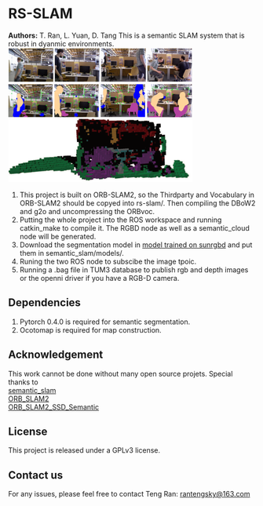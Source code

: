 # RS-SLAM
**Authors:** T. Ran, L. Yuan, D. Tang 
This is a semantic SLAM system that is robust in dyanmic environments.
<img src="https://github.com/rantengsky/RS-SLAM/blob/master/semantic_slam/pics/introduction-a.png" width="375">
<img src="https://github.com/rantengsky/RS-SLAM/blob/master/semantic_slam/pics/introduction-b.png" width="375">
<img src="https://github.com/rantengsky/RS-SLAM/blob/master/semantic_slam/pics/introduction-c.png" width="375">
1. This project is built on ORB-SLAM2, so the Thirdparty and Vocabulary in ORB-SLAM2 should be copyed into rs-slam/. Then compiling the DBoW2 and g2o and uncompressing the ORBvoc.
2. Putting the whole project into the ROS workspace and running catkin_make to compile it. The RGBD node as well as a semantic_cloud node will be generated.   
2. Download the segmentation model in 
[model trained on sunrgbd](https://drive.google.com/file/d/1t26t2VHNOzmjH-0lDTdYzXBACOV_4-eL/view?usp=sharing)
and put them in semantic_slam/models/.
3. Runing the two ROS node to subscibe the image tpoic.
3. Running a .bag file in TUM3 database to publish rgb and depth images or the openni driver if you have a RGB-D camera.
## Dependencies
1. Pytorch 0.4.0 is required for semantic segmentation.
2. Ocotomap is required for map construction.
## Acknowledgement
This work cannot be done without many open source projets. Special thanks to
<br />[semantic_slam](https://github.com/floatlazer/semantic_slam)
<br />[ORB_SLAM2](https://github.com/raulmur/ORB_SLAM2)
<br />[ORB_SLAM2_SSD_Semantic](https://github.com/Ewenwan/ORB_SLAM2_SSD_Semantic)
## License
This project is released under a GPLv3 license.
## Contact us
For any issues, please feel free to contact Teng Ran: rantengsky@163.com
